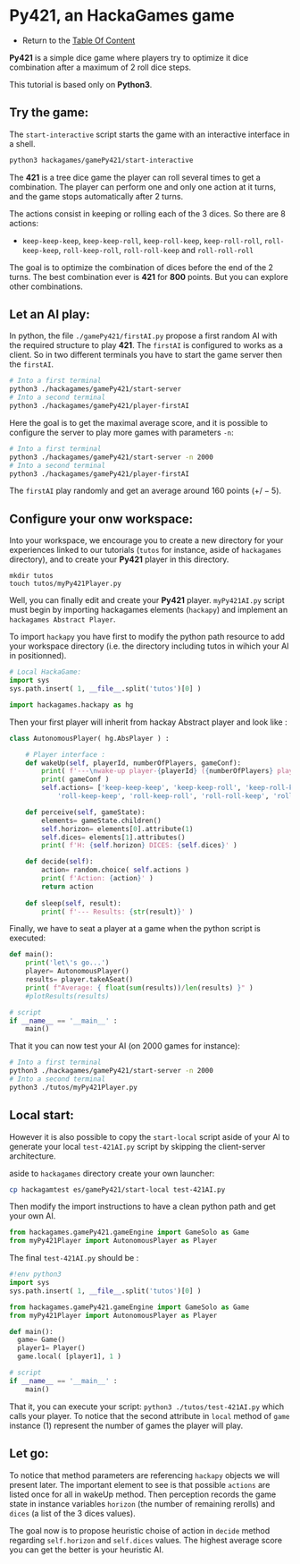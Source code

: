# Py421, an HackaGames game

- Return to the [Table Of Content](toc.md)

**Py421** is a simple dice game where players try to optimize it dice combination after a maximum of 2 roll dice steps.

This tutorial is based only on **Python3**.

## Try the game:

The `start-interactive` script starts the game with an interactive interface in a shell.

```sh
python3 hackagames/gamePy421/start-interactive
```

The **421** is a tree dice game the player can roll several times to get a combination.
The player can perform one and only one action at it turns, and the game stops automatically after 2 turns.

The actions consist in keeping or rolling each of the 3 dices. So there are 8 actions:

- `keep-keep-keep`,  `keep-keep-roll`,  `keep-roll-keep`,  `keep-roll-roll`, `roll-keep-keep`,  `roll-keep-roll`,  `roll-roll-keep` and `roll-roll-roll`

The goal is to optimize the combination of dices before the end of the 2 turns.
The best combination ever is **421** for **800** points.
But you can explore other combinations.


## Let an AI play:

In python, the file `./gamePy421/firstAI.py` propose a first random AI with the required structure to play **421**.
The `firstAI` is configured to works as a client. So in two different terminals you have to start the game server then the `firstAI`.

```sh
# Into a first terminal
python3 ./hackagames/gamePy421/start-server
# Into a second terminal
python3 ./hackagames/gamePy421/player-firstAI
```

Here the goal is to get the maximal average score, and it is possible to configure the server to play more games with parameters `-n`:

```sh
# Into a first terminal
python3 ./hackagames/gamePy421/start-server -n 2000
# Into a second terminal
python3 ./hackagames/gamePy421/player-firstAI
```

The `firstAI` play randomly and get an average around $160$ points ($+/-5$).

## Configure your onw workspace:

Into your workspace, we encourage you to create a new directory for your experiences linked to our tutorials (`tutos` for instance, aside of `hackagames` directory),
and to create your **Py421** player in this directory.

```
mkdir tutos
touch tutos/myPy421Player.py
```

Well, you can finally edit and create your **Py421** player.
`myPy421AI.py` script must begin by importing hackagames elements (`hackapy`) and implement an `hackagames Abstract Player`.

To import `hackapy` you have first to modify the python path resource to add your workspace directory (i.e. the directory including tutos in wihich your AI in positionned).

```python
# Local HackaGame:
import sys
sys.path.insert( 1, __file__.split('tutos')[0] )

import hackagames.hackapy as hg
```

Then your first player will inherit from hackay Abstract player and look like :

```python
class AutonomousPlayer( hg.AbsPlayer ) :

    # Player interface :
    def wakeUp(self, playerId, numberOfPlayers, gameConf):
        print( f'---\nwake-up player-{playerId} ({numberOfPlayers} players)')
        print( gameConf )
        self.actions= ['keep-keep-keep', 'keep-keep-roll', 'keep-roll-keep', 'keep-roll-roll',
            'roll-keep-keep', 'roll-keep-roll', 'roll-roll-keep', 'roll-roll-roll' ]

    def perceive(self, gameState):
        elements= gameState.children()
        self.horizon= elements[0].attribute(1)
        self.dices= elements[1].attributes()
        print( f'H: {self.horizon} DICES: {self.dices}' )

    def decide(self):
        action= random.choice( self.actions )
        print( f'Action: {action}' )
        return action
    
    def sleep(self, result):
        print( f'--- Results: {str(result)}' )
```

Finally, we have to seat a player at a game when the python script is executed:

```python
def main():
    print('let\'s go...')
    player= AutonomousPlayer()
    results= player.takeASeat()
    print( f"Average: { float(sum(results))/len(results) }" )
    #plotResults(results)

# script
if __name__ == '__main__' :
    main()
```

That it you can now test your AI (on 2000 games for instance): 

```sh
# Into a first terminal
python3 ./hackagames/gamePy421/start-server -n 2000
# Into a second terminal
python3 ./tutos/myPy421Player.py
```


## Local start:

However it is also possible to copy the `start-local` script aside of your AI to generate your local `test-421AI.py` script by skipping the client-server architecture.

aside to `hackagames` directory create your own launcher:

```sh
cp hackagamtest es/gamePy421/start-local test-421AI.py
```

Then modify the import instructions to have a clean python path and get your own AI.

```python
from hackagames.gamePy421.gameEngine import GameSolo as Game
from myPy421Player import AutonomousPlayer as Player
```

The final `test-421AI.py` should be :

```python
#!env python3
import sys
sys.path.insert( 1, __file__.split('tutos')[0] )

from hackagames.gamePy421.gameEngine import GameSolo as Game
from myPy421Player import AutonomousPlayer as Player

def main():
  game= Game()
  player1= Player()
  game.local( [player1], 1 )

# script
if __name__ == '__main__' :
    main()
```

That it, you can execute your script: `python3 ./tutos/test-421AI.py` which calls your player.
To notice that the second attribute in `local` method of `game` instance ($1$) represent the number of games the player will play.

## Let go:

To notice that method parameters are referencing `hackapy` objects we will present later.
The important element to see is that possible `actions` are listed once for all in wakeUp method.
Then perception records the game state in instance variables `horizon` (the number of remaining rerolls) and `dices` (a list of the 3 dices values).

The goal now is to propose heuristic choise of action in `decide` method regarding `self.horizon` and `self.dices` values.
The highest average score you can get the better is your heuristic AI.

